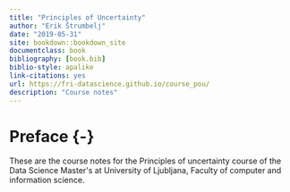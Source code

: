 ```yaml
--- 
title: "Principles of Uncertainty"
author: "Erik Štrumbelj"
date: "2019-05-31"
site: bookdown::bookdown_site
documentclass: book
bibliography: [book.bib]
biblio-style: apalike
link-citations: yes
url: https://fri-datascience.github.io/course_pou/
description: "Course notes"
---
```


# Preface {-}

These are the course notes for the Principles of uncertainty course of the Data Science Master's at University of Ljubljana, Faculty of computer and information science.
